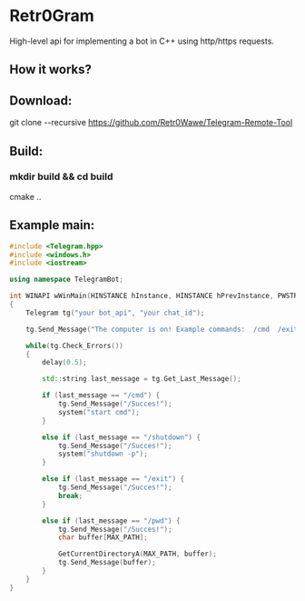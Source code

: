 # Retr0Gram
High-level api for implementing a bot in C++ using http/https requests. 
## How it works?

## Download:
git clone --recursive https://github.com/Retr0Wawe/Telegram-Remote-Tool
## Build:
### mkdir build && cd build
cmake ..
## Example main:
```cpp
#include <Telegram.hpp>
#include <windows.h>
#include <iostream>

using namespace TelegramBot;

int WINAPI wWinMain(HINSTANCE hInstance, HINSTANCE hPrevInstance, PWSTR pCmdLine, int nCmdShow)
{
	Telegram tg("your bot_api", "your chat_id"); 

	tg.Send_Message("The computer is on! Example commands:  /cmd  /exit  /shutdown  /pwd ");	//start message

	while(tg.Check_Errors())
	{
		delay(0.5);

		std::string last_message = tg.Get_Last_Message();

		if (last_message == "/cmd") {
			tg.Send_Message("/Succes!");
			system("start cmd");
		}

		else if (last_message == "/shutdown") {
			tg.Send_Message("/Succes!");
			system("shutdown -p");
		}

		else if (last_message == "/exit") {
			tg.Send_Message("/Succes!");
			break;
		}

		else if (last_message == "/pwd") {
			tg.Send_Message("/Succes!");
			char buffer[MAX_PATH];

			GetCurrentDirectoryA(MAX_PATH, buffer);
			tg.Send_Message(buffer);
		}
	}
}
```
